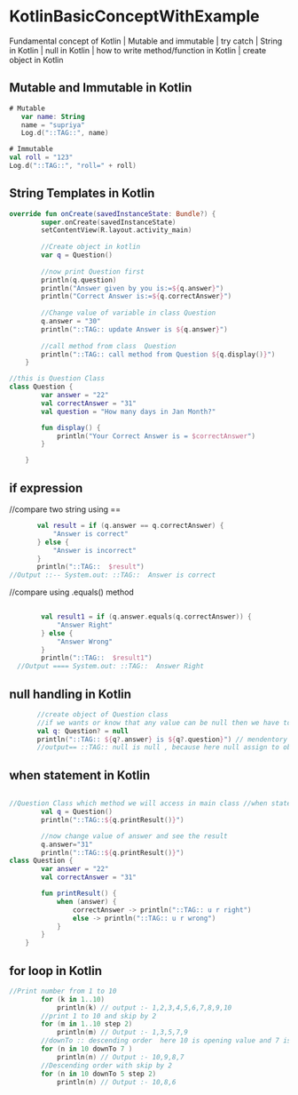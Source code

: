 # KotlinBasicConceptWithExample
Fundamental concept of Kotlin | Mutable and immutable | try catch | String in Kotlin | null in Kotlin |  how to write method/function in Kotlin | create object in Kotlin
## Mutable and Immutable in Kotlin
```kotlin
# Mutable
   var name: String
   name = "supriya"
   Log.d("::TAG::", name)
   ```
   ```kotlin
# Immutable
 val roll = "123"
 Log.d("::TAG::", "roll=" + roll)
 ```
## String Templates in Kotlin
```kotlin
override fun onCreate(savedInstanceState: Bundle?) {
        super.onCreate(savedInstanceState)
        setContentView(R.layout.activity_main)
        
        //Create object in kotlin
        var q = Question()
        
        //now print Question first
        println(q.question)
        println("Answer given by you is:=${q.answer}")
        println("Correct Answer is:=${q.correctAnswer}")
        
        //Change value of variable in class Question
        q.answer = "30"
        println("::TAG:: update Answer is ${q.answer}")
        
        //call method from class  Question
        println("::TAG:: call method from Question ${q.display()}")
    }
```
```kotlin
//this is Question Class
class Question {
        var answer = "22"
        val correctAnswer = "31"
        val question = "How many days in Jan Month?"

        fun display() {
            println("Your Correct Answer is = $correctAnswer")
        }

    }
 ```
 ## if expression 
 //compare two string using ==
 ```kotlin
        val result = if (q.answer == q.correctAnswer) {
            "Answer is correct"
        } else {
            "Answer is incorrect"
        }
        println("::TAG::  $result")
 //Output ::-- System.out: ::TAG::  Answer is correct

```

//compare using .equals() method
```kotlin
        
        val result1 = if (q.answer.equals(q.correctAnswer)) {
            "Answer Right"
        } else {
            "Answer Wrong"
        }
        println("::TAG::  $result1")
  //Output ==== System.out: ::TAG::  Answer Right
 ```
 ## null handling in Kotlin
 ```kotlin
        //create object of Question class
        //if we wants or know that any value can be null then we have to decleare value like below using ? symbol
        val q: Question? = null
        println("::TAG:: ${q?.answer} is ${q?.question}") // mendentory to check null before using object 
        //output== ::TAG:: null is null , because here null assign to object q 
 ```
## when statement in Kotlin
```kotlin

```
```kotlin
//Question Class which method we will access in main class //when statement in Kotlin
        val q = Question()
        println("::TAG::${q.printResult()}")

        //now change value of answer and see the result
        q.answer="31"
        println("::TAG::${q.printResult()}")
class Question {
        var answer = "22"
        val correctAnswer = "31"

        fun printResult() {
            when (answer) {
                correctAnswer -> println("::TAG:: u r right")
                else -> println("::TAG:: u r wrong")
            }
        }
    }
```
## for loop in Kotlin
```Kotlin
//Print number from 1 to 10
        for (k in 1..10)
            println(k) // output :- 1,2,3,4,5,6,7,8,9,10
        //print 1 to 10 and skip by 2
        for (m in 1..10 step 2)
            println(m) // Output :- 1,3,5,7,9
        //downTo :: descending order  here 10 is opening value and 7 is closing value
        for (n in 10 downTo 7 )
            println(n) // Output :- 10,9,8,7
        //Descending order with skip by 2
        for (n in 10 downTo 5 step 2)
            println(n) // Output :- 10,8,6
```


